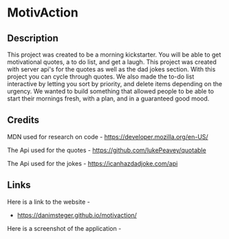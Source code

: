 # MotivAction
## Description
This project was created to be a morning kickstarter. You will be able to get motivational quotes, a to do list, and get a laugh. This project was created with server api's for the quotes as well as the dad jokes section. With this project you can cycle through quotes. We also made the to-do list interactive by letting you sort by priority, and delete items depending on the urgency. We wanted to build something that allowed people to be able to start their mornings fresh, with a plan, and in a guaranteed good mood.
## Credits
MDN used for research on code -
https://developer.mozilla.org/en-US/

The Api used for the quotes - 
https://github.com/lukePeavey/quotable

The Api used for the jokes -
https://icanhazdadjoke.com/api

## Links
Here is a link to the website -
- https://danimsteger.github.io/motivaction/

Here is a screenshot of the application - 